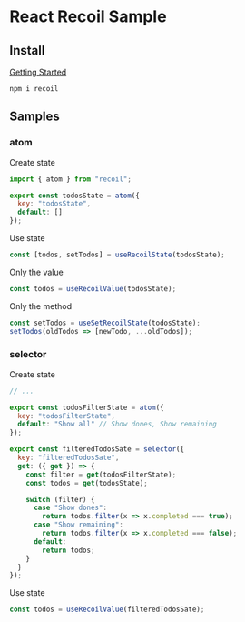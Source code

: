 # React Recoil Sample

## Install

[Getting Started](https://recoiljs.org/fr/docs/introduction/getting-started/)

```
npm i recoil
```

## Samples

### atom

Create state

```js
import { atom } from "recoil";

export const todosState = atom({
  key: "todosState",
  default: []
});
```

Use state

```js
const [todos, setTodos] = useRecoilState(todosState);
```

Only the value

```js
const todos = useRecoilValue(todosState);
```

Only the method

```js
const setTodos = useSetRecoilState(todosState);
setTodos(oldTodos => [newTodo, ...oldTodos]);
```

### selector

Create state

```js
// ...

export const todosFilterState = atom({
  key: "todosFilterState",
  default: "Show all" // Show dones, Show remaining
});

export const filteredTodosSate = selector({
  key: "filteredTodosSate",
  get: ({ get }) => {
    const filter = get(todosFilterState);
    const todos = get(todosState);

    switch (filter) {
      case "Show dones":
        return todos.filter(x => x.completed === true);
      case "Show remaining":
        return todos.filter(x => x.completed === false);
      default:
        return todos;
    }
  }
});
```

Use state

```js
const todos = useRecoilValue(filteredTodosSate);
```
